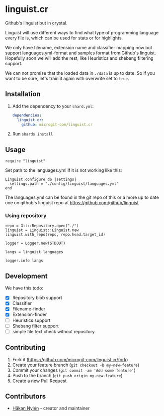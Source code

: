 # linguist.cr

Github's linguist but in crystal.

Linguist will use different ways to find what type of programming language every file is, which can be used for stats or for highlights.

We only have filename, extension name and classifier mapping now but support languages.yml-format and samples format from Github's linguist. Hopefully soon we will add the rest, like Heuristics and shebang filtering support.

We can not promise that the loaded data in `./data` is up to date. So if you want to be sure, let's train it again with overwrite set to `true`.

## Installation

1. Add the dependency to your `shard.yml`:

   ```yaml
   dependencies:
     linguist.cr:
       github: microgit-com/linguist.cr
   ```

2. Run `shards install`

## Usage

```crystal
require "linguist"
```

Set path to the languages.yml if it is not working like this:
```crystal
Linguist.configure do |settings|
  settings.path = "./config/linguist/languages.yml"
end
```

The languages.yml can be found in the git repo of this or a more up to date one on github's linguist repo at https://github.com/github/linguist

### Using repository

```crystal
repo = Git::Repository.open("./")
linguist = Linguist::Linguist.new
linguist.with_repo(repo, repo.head.target_id)

logger = Logger.new(STDOUT)

langs = linguist.languages

logger.info langs
```

## Development

We have this todo:
- [x] Repository blob support
- [x] Classifier
- [x] Filename-finder
- [x] Extension-finder
- [ ] Heuristics support
- [ ] Shebang filter support
- [ ] simple file text check without repository.

## Contributing

1. Fork it (<https://github.com/microgit-com/linguist.cr/fork>)
2. Create your feature branch (`git checkout -b my-new-feature`)
3. Commit your changes (`git commit -am 'Add some feature'`)
4. Push to the branch (`git push origin my-new-feature`)
5. Create a new Pull Request

## Contributors

- [Håkan Nylén](https://github.com/confact) - creator and maintainer
